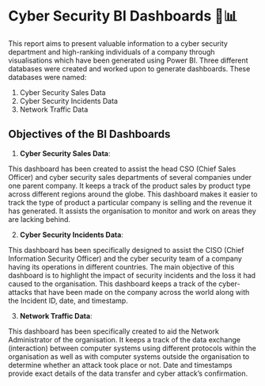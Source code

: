 # Cyber Security BI Dashboards 🔐📊

This report aims to present valuable 
information to a cyber security department and high-ranking individuals of a company through 
visualisations which have been generated using Power BI. Three different databases were 
created and worked upon to generate dashboards. These databases were named: 

1. Cyber Security Sales Data 
2. Cyber Security Incidents Data 
3. Network Traffic Data

## Objectives of the BI Dashboards 

1. **Cyber Security Sales Data**: 

This dashboard has been created to assist the head CSO (Chief Sales Officer) and cyber security 
sales departments of several companies under one parent company. It keeps a track of the 
product sales by product type across different regions around the globe. This dashboard makes 
it easier to track the type of product a particular company is selling and the revenue it has 
generated. It assists the organisation to monitor and work on areas they are lacking behind. 

2. **Cyber Security Incidents Data**: 

This dashboard has been specifically designed to assist the CISO (Chief Information Security 
Officer) and the cyber security team of a company having its operations in different countries. 
The main objective of this dashboard is to highlight the impact of security incidents and the 
loss it had caused to the organisation. This dashboard keeps a track of the cyber-attacks that 
have been made on the company across the world along with the Incident ID, date, and 
timestamp.

3. **Network Traffic Data**: 

This dashboard has been specifically created to aid the Network Administrator of the 
organisation. It keeps a track of the data exchange (interaction) between computer systems 
using different protocols within the organisation as well as with computer systems outside the 
organisation to determine whether an attack took place or not. Date and timestamps provide 
exact details of the data transfer and cyber attack’s confirmation. 
